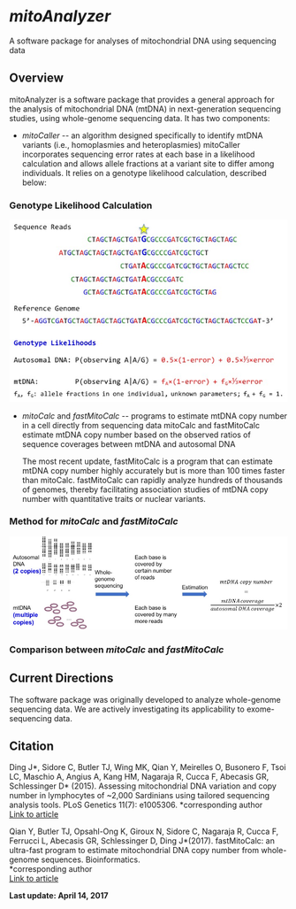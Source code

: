 # *mitoAnalyzer*
A software package for analyses of mitochondrial DNA using sequencing data  

## Overview
mitoAnalyzer is a software package that provides a general approach for the analysis of mitochondrial DNA (mtDNA) in next-generation sequencing studies, using whole-genome sequencing data. It has two components:

* *mitoCaller* -- an algorithm designed specifically to identify mtDNA variants (i.e., homoplasmies and heteroplasmies)
mitoCaller incorporates sequencing error rates at each base in a likelihood calculation and allows allele fractions at a variant site to differ among individuals. It relies on a genotype likelihood calculation, described below: 

### Genotype Likelihood Calculation
![Genotype Likelihood Calculation](/images/mitoCaller_web.jpg)

* *mitoCalc* and *fastMitoCalc* -- programs to estimate mtDNA copy number in a cell directly from sequencing data
mitoCalc and fastMitoCalc estimate mtDNA copy number based on the observed ratios of sequence coverages between mtDNA and autosomal DNA

  The most recent update, fastMitoCalc is a program that can estimate mtDNA copy number highly accurately but is more than 100 times faster than mitoCalc. fastMitoCalc can rapidly analyze hundreds of thousands of genomes, thereby facilitating association studies of mtDNA copy number with quantitative traits or nuclear variants.

### Method for *mitoCalc* and *fastMitoCalc*
![mitoCalc and fastMitoCalc method](/images/mitoCalc_method.jpg)

### Comparison between *mitoCalc* and *fastMitoCalc*

## Current Directions
The software package was originally developed to analyze whole-genome sequencing data. We are actively investigating its applicability to exome-sequencing data. 

## Citation
Ding J*, Sidore C, Butler TJ, Wing MK, Qian Y, Meirelles O, Busonero F, Tsoi LC, Maschio A, Angius A, Kang HM, Nagaraja R, Cucca F, Abecasis GR, Schlessinger D* (2015). Assessing mitochondrial DNA variation and copy number in lymphocytes of ~2,000 Sardinians using tailored sequencing analysis tools. PLoS Genetics 11(7): e1005306.
\*corresponding author  
[Link to article](http://journals.plos.org/plosgenetics/article?id=10.1371/journal.pgen.1005306)

Qian Y, Butler TJ, Opsahl-Ong K, Giroux N, Sidore C, Nagaraja R, Cucca F, Ferrucci L, Abecasis GR, Schlessinger D, Ding J*(2017). fastMitoCalc: an ultra-fast program to estimate mitochondrial DNA copy number from whole-genome sequences. Bioinformatics.  
\*corresponding author  
[Link to article](https://www.ncbi.nlm.nih.gov/pubmed/28453676)

__Last update: April 14, 2017__
